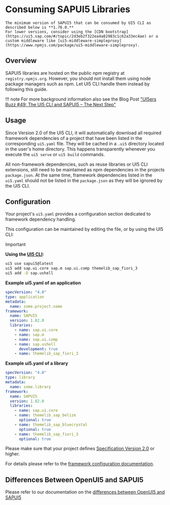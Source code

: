 # Consuming SAPUI5 Libraries


    The minimum version of SAPUI5 that can be consumed by UI5 CLI as described below is **1.76.0.**  
    For lower versions, consider using the [CDN bootstrap](https://ui5.sap.com/#/topic/2d3eb2f322ea4a82983c1c62a33ec4ae) or a custom middleware like [ui5-middleware-simpleproxy](https://www.npmjs.com/package/ui5-middleware-simpleproxy).

## Overview

SAPUI5 libraries are hosted on the public npm registry at `registry.npmjs.org`. However, you should not install them using node package managers such as npm. Let UI5 CLI handle them instead by following this guide.

!!! note
    For more background information also see the Blog Post ["UI5ers Buzz #49: The UI5 CLI and SAPUI5 – The Next Step"](https://blogs.sap.com/2020/04/01/ui5ers-buzz-49-the-ui5-tooling-and-sapui5-the-next-step/)

## Usage
Since Version 2.0 of the UI5 CLI, it will automatically download all required framework dependencies of a project that have been listed in the corresponding `ui5.yaml` file. They will be cached in a `.ui5` directory located in the user's home directory. This happens transparently whenever you execute the `ui5 serve` or `ui5 build` commands.

All non-framework dependencies, such as reuse libraries or UI5 CLI extensions, still need to be maintained as npm dependencies in the projects `package.json`. At the same time, framework dependencies listed in the `ui5.yaml` should not be listed in the `package.json` as they will be ignored by the UI5 CLI.

## Configuration

Your project's `ui5.yaml` provides a configuration section dedicated to framework dependency handling.

This configuration can be maintained by editing the file, or by using the UI5 CLI:

> [!IMPORTANT]
>**Using the [UI5 CLI](./CLI.md):**
>```sh
>ui5 use sapui5@latest
>ui5 add sap.ui.core sap.m sap.ui.comp themelib_sap_fiori_3
>ui5 add -D sap.ushell
>```

**Example ui5.yaml of an application**
```yaml
specVersion: "4.0"
type: application
metadata:
  name: some.project.name
framework:
  name: SAPUI5
  version: 1.82.0
  libraries:
    - name: sap.ui.core
    - name: sap.m
    - name: sap.ui.comp
    - name: sap.ushell
      development: true
    - name: themelib_sap_fiori_3
```

**Example ui5.yaml of a library**
```yaml
specVersion: "4.0"
type: library
metadata:
  name: some.library
framework:
  name: SAPUI5
  version: 1.82.0
  libraries:
    - name: sap.ui.core
    - name: themelib_sap_belize
      optional: true
    - name: themelib_sap_bluecrystal
      optional: true
    - name: themelib_sap_fiori_3
      optional: true
```

Please make sure that your project defines [Specification Version 2.0](./Configuration.md#specification-version-20) or higher.

For details please refer to the [framework configuration documentation](././Configuration.md#framework-configuratio).

## Differences Between OpenUI5 and SAPUI5

Please refer to our documentation on the [differences between OpenUI5 and SAPUI5](./FAQ.md##whats-the-difference-between-openui5-and-sapui5)
